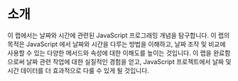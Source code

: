 # 소개

이 랩에서는 날짜와 시간에 관련된 JavaScript 프로그래밍 개념을 탐구합니다. 이 랩의 목적은 JavaScript 에서 날짜와 시간을 다루는 방법을 이해하고, 날짜 조작 및 비교에 사용할 수 있는 다양한 메서드와 속성에 대한 이해도를 높이는 것입니다. 이 랩을 완료함으로써 날짜 관련 작업에 대한 실질적인 경험을 얻고, JavaScript 프로젝트에서 날짜 및 시간 데이터를 더 효과적으로 다룰 수 있게 될 것입니다.
